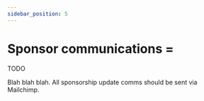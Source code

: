 ```yaml
---
sidebar_position: 5
---
```


# Sponsor communications =

TODO

Blah blah blah. All sponsorship update comms should be sent via Mailchimp.
